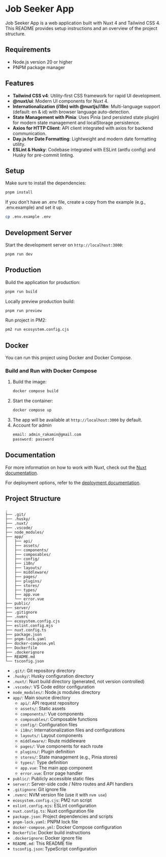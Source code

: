 # Job Seeker App

Job Seeker App is a web application built with Nuxt 4 and Tailwind CSS 4. This README provides setup instructions and an overview of the project structure.

## Requirements

- Node.js version 20 or higher
- PNPM package manager

## Features

- **Tailwind CSS v4**: Utility-first CSS framework for rapid UI development.
- **@nuxt/ui**: Modern UI components for Nuxt 4.
- **Internationalization (i18n) with @nuxtjs/i18n**: Multi-language support (default: en & id) with browser language auto-detection.
- **State Management with Pinia**: Uses Pinia (and persisted state plugin) for modern state management and localStorage persistence.
- **Axios for HTTP Client**: API client integrated with axios for backend communication.
- **Day.js for Date Formatting**: Lightweight and modern date formatting utility.
- **ESLint & Husky**: Codebase integrated with ESLint (antfu config) and Husky for pre-commit linting.

## Setup

Make sure to install the dependencies:

```bash
pnpm install
```

If you don't have an .env file, create a copy from the example (e.g., .env.example) and set it up.

```bash
cp .env.example .env
```

## Development Server

Start the development server on `http://localhost:3000`:

```bash
pnpm run dev
```

## Production

Build the application for production:

```bash
pnpm run build
```

Locally preview production build:

```bash
pnpm run preview
```

Run project in PM2:

```bash
pm2 run ecosystem.config.cjs
```

## Docker

You can run this project using Docker and Docker Compose.

### Build and Run with Docker Compose

1. Build the image:
   ```bash
   docker compose build
   ```
2. Start the container:
   ```bash
   docker compose up
   ```
3. The app will be available at `http://localhost:3000` by default.
4. Account for admin
   ```bash
   email: admin_rakamin@gmail.com
   password: password
   ```

## Documentation

For more information on how to work with Nuxt, check out the [Nuxt documentation](https://nuxt.com/docs/getting-started/introduction).

For deployment options, refer to the [deployment documentation](https://nuxt.com/docs/getting-started/deployment).

## Project Structure

```
.
├── .git/
├── .husky/
├── .nuxt/
├── .vscode/
├── node_modules/
├── app/
│   ├── api/
│   ├── assets/
│   ├── components/
│   ├── composables/
│   ├── config/
│   ├── i18n/
│   ├── layouts/
│   ├── middleware/
│   ├── pages/
│   ├── plugins/
│   ├── stores/
│   ├── types/
│   ├── app.vue
│   └── error.vue
├── public/
├── server/
├── .gitignore
├── .nvmrc
├── ecosystem.config.cjs
├── eslint.config.mjs
├── nuxt.config.ts
├── package.json
├── pnpm-lock.yaml
├── docker-compose.yml
├── Dockerfile
├── .dockerignore
├── README.md
└── tsconfig.json
```

- `.git/`: Git repository directory
- `.husky/`: Husky configuration directory
- `.nuxt/`: Nuxt build directory (generated, not version controlled)
- `.vscode/`: VS Code editor configuration
- `node_modules/`: Node.js modules directory
- `app/`: Main source directory
  - `api/`: API request repository
  - `assets/`: Static assets
  - `components/`: Vue components
  - `composables/`: Composable functions
  - `config/`: Configuration files
  - `i18n/`: Internationalization files and configurations
  - `layouts/`: Layout components
  - `middleware/`: Route middleware
  - `pages/`: Vue components for each route
  - `plugins/`: Plugin definition
  - `stores/`: State management (e.g., Pinia stores)
  - `types/`: Type definition
  - `app.vue`: The main app component
  - `error.vue`: Error page handler
- `public/`: Publicly accessible static files
- `server/`: Server-side code / Nitro routes and API handlers
- `.gitignore`: Git ignore file
- `.nvmrc`: NVM version file (use it with `nvm use`)
- `ecosystem.config.cjs`: PM2 run script
- `eslint.config.mjs`: ESLint configuration
- `nuxt.config.ts`: Nuxt configuration file
- `package.json`: Project dependencies and scripts
- `pnpm-lock.yaml`: PNPM lock file
- `docker-compose.yml`: Docker Compose configuration
- `Dockerfile`: Docker build instructions
- `.dockerignore`: Docker ignore file
- `README.md`: This README file
- `tsconfig.json`: TypeScript configuration
